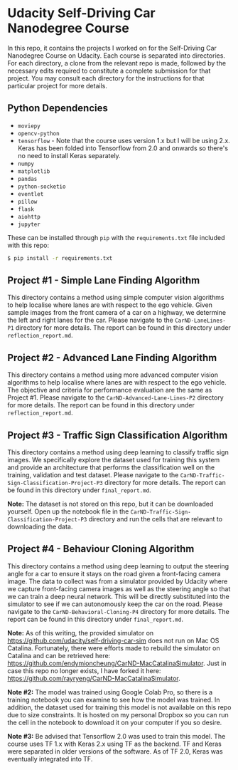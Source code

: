 # Udacity Self-Driving Car Nanodegree Course

In this repo, it contains the projects I worked on for the Self-Driving Car Nanodegree Course on Udacity.  Each course is separated into directories.  For each directory, a clone from the relevant repo is made, followed by the necessary edits required to constitute a complete submission for that project.  You may consult each directory for the instructions for that particular project for more details.

## Python Dependencies
* `moviepy`
* `opencv-python`
* `tensorflow` - Note that the course uses version 1.x but I will be using 2.x.  Keras has been folded into Tensorflow from 2.0 and onwards so there's no need to install Keras separately.
* `numpy`
* `matplotlib`
* `pandas`
* `python-socketio`
* `eventlet`
* `pillow`
* `flask`
* `aiohttp`
* `jupyter`

These can be installed through `pip` with the `requirements.txt` file included with this repo:

```sh
$ pip install -r requirements.txt
```

## Project #1 - Simple Lane Finding Algorithm

This directory contains a method using simple computer vision algorithms to help localise where lanes are with respect to the ego vehicle.  Given sample images from the front camera of a car on a highway, we determine the left and right lanes for the car.  Please navigate to the `CarND-LaneLines-P1` directory for more details.  The report can be found in this directory under `reflection_report.md`.

## Project #2 - Advanced Lane Finding Algorithm

This directory contains a method using more advanced computer vision algorithms to help localise where lanes are with respect to the ego vehicle.  The objective and criteria for performance evaluation are the same as Project #1.  Please navigate to the `CarND-Advanced-Lane-Lines-P2` directory for more details.  The report can be found in this directory under `reflection_report.md`.

## Project #3 - Traffic Sign Classification Algorithm

This directory contains a method using deep learning to classify traffic sign images.  We specifically explore the dataset used for training this system and provide an architecture that performs the classification well on the training, validation and test dataset.  Please navigate to the `CarND-Traffic-Sign-Classification-Project-P3` directory for more details.  The report can be found in this directory under `final_report.md`.

**Note:**  The dataset is not stored on this repo, but it can be downloaded yourself.  Open up the notebook file in the  `CarND-Traffic-Sign-Classification-Project-P3` directory and run the cells that are relevant to downloading the data.

## Project #4 - Behaviour Cloning Algorithm

This directory contains a method using deep learning to output the steering angle for a car to ensure it stays on the road given a front-facing camera image.  The data to collect was from a simulator provided by Udacity where we capture front-facing camera images as well as the steering angle so that we can train a deep neural network.  This will be directly substituted into the simulator to see if we can autonomously keep the car on the road.  Please navigate to the `CarND-Behavioral-Cloning-P4` directory for more details.  The report can be found in this directory under `final_report.md`.

**Note:** As of this writing, the provided simulator on https://github.com/udacity/self-driving-car-sim does not run on Mac OS Catalina.  Fortunately, there were efforts made to rebuild the simulator on Catalina and can be retrieved here: https://github.com/endymioncheung/CarND-MacCatalinaSimulator.  Just in case this repo no longer exists, I have forked it here: https://github.com/rayryeng/CarND-MacCatalinaSimulator.

**Note #2:** The model was trained using Google Colab Pro, so there is a training notebook you can examine to see how the model was trained.  In addition, the dataset used for training this model is not available on this repo due to size constraints.  It is hosted on my personal Dropbox so you can run the cell in the notebook to download it on your computer if you so desire.

**Note #3:** Be advised that Tensorflow 2.0 was used to train this model.  The course uses TF 1.x with Keras 2.x using TF as the backend.  TF and Keras were separated in older versions of the software.  As of TF 2.0, Keras was eventually integrated into TF.